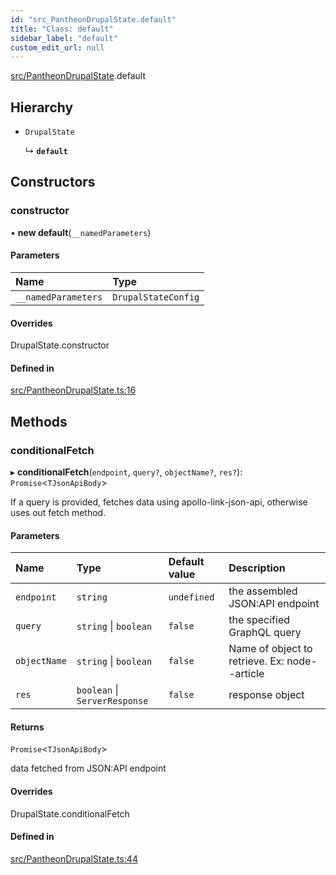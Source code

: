 ```yaml
---
id: "src_PantheonDrupalState.default"
title: "Class: default"
sidebar_label: "default"
custom_edit_url: null
---
```


[src/PantheonDrupalState](../modules/src_PantheonDrupalState.md).default

## Hierarchy

- `DrupalState`

  ↳ **`default`**

## Constructors

### constructor

• **new default**(`__namedParameters`)

#### Parameters

| Name | Type |
| :------ | :------ |
| `__namedParameters` | `DrupalStateConfig` |

#### Overrides

DrupalState.constructor

#### Defined in

[src/PantheonDrupalState.ts:16](https://github.com/pantheon-systems/decoupled-kit-js/blob/ffc519b/packages/drupal-kit/src/PantheonDrupalState.ts#L16)

## Methods

### conditionalFetch

▸ **conditionalFetch**(`endpoint`, `query?`, `objectName?`, `res?`): `Promise`<`TJsonApiBody`\>

If a query is provided, fetches data using apollo-link-json-api, otherwise uses out fetch method.

#### Parameters

| Name | Type | Default value | Description |
| :------ | :------ | :------ | :------ |
| `endpoint` | `string` | `undefined` | the assembled JSON:API endpoint |
| `query` | `string` \| `boolean` | `false` | the specified GraphQL query |
| `objectName` | `string` \| `boolean` | `false` | Name of object to retrieve. Ex: node--article |
| `res` | `boolean` \| `ServerResponse` | `false` | response object |

#### Returns

`Promise`<`TJsonApiBody`\>

data fetched from JSON:API endpoint

#### Overrides

DrupalState.conditionalFetch

#### Defined in

[src/PantheonDrupalState.ts:44](https://github.com/pantheon-systems/decoupled-kit-js/blob/ffc519b/packages/drupal-kit/src/PantheonDrupalState.ts#L44)
